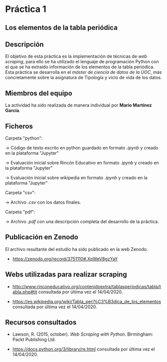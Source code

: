 # Práctica 1
## Los elementos de la tabla periódica

## Descripción

El objetivo de esta práctica es la implementación de técnicas de _web scraping_, para ello se ha utilizado el lenguaje de programación Python con el que se ha extraído información de los elementos de la tabla periódica. Esta práctica se desarrolla en el _máster de ciencia de datos de la UOC_, más concretamente sobre la asignatura de Tipología y viclo de vida de los datos.


## Miembros del equipo

La actividad ha sido realizada de manera individual por **Mario Martínez García**.


## Ficheros 

Carpeta "python":

  &rarr; Código de texto escrito en python guardado en formato _.ipynb_ y creado en la plataforma "Jupyter"

  &rarr; Evaluación inicial sobre Rincón Educativo en formato _.ipynb_ y creado en la plataforma "Jupyter"
                 
  &rarr; Evaluación inicial sobre wikipedia en formato _.ipynb_ y creado en la plataforma "Jupyter"
                 
Carpeta "csv":

  &rarr; Archivo _.csv_ con los datos finales.

Carpeta "pdf":

  &rarr; Archivo  _.pdf_ con una descripción completa del desarrollo de la práctica.

## Publicación en Zenodo

El archivo resultante del estudio ha sido publicado en la web Zenodo.

* https://zenodo.org/record/3751110#.XpWeV8gzYaY

## Webs utilizadas para realizar scraping

* http://www.rinconeducativo.org/contenidoextra/tablasperiodicas/tabla/tabla.php#tit consultada por última vez el 14/04/2020.

* https://es.wikipedia.org/wiki/Tabla_peri%C3%B3dica_de_los_elementos consultada por última vez el 14/04/2020.


## Recursos consultados

* Lawson, R. (2015, october). _Web Scraping with Python_. Birmingham: Packt Publishing Ltd.

* https://docs.python.org/3/library/re.html consultada por última vez el 14/04/2020.



